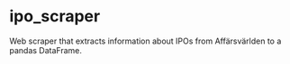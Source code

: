 # ipo_scraper
Web scraper that extracts information about IPOs from Affärsvärlden to a pandas DataFrame.
